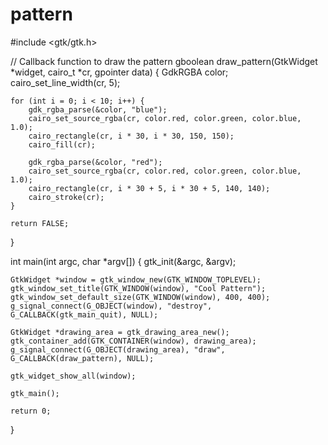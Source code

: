# pattern
#include <gtk/gtk.h>

// Callback function to draw the pattern
gboolean draw_pattern(GtkWidget *widget, cairo_t *cr, gpointer data) {
    GdkRGBA color;
    cairo_set_line_width(cr, 5);

    for (int i = 0; i < 10; i++) {
        gdk_rgba_parse(&color, "blue");
        cairo_set_source_rgba(cr, color.red, color.green, color.blue, 1.0);
        cairo_rectangle(cr, i * 30, i * 30, 150, 150);
        cairo_fill(cr);

        gdk_rgba_parse(&color, "red");
        cairo_set_source_rgba(cr, color.red, color.green, color.blue, 1.0);
        cairo_rectangle(cr, i * 30 + 5, i * 30 + 5, 140, 140);
        cairo_stroke(cr);
    }

    return FALSE;
}

int main(int argc, char *argv[]) {
    gtk_init(&argc, &argv);

    GtkWidget *window = gtk_window_new(GTK_WINDOW_TOPLEVEL);
    gtk_window_set_title(GTK_WINDOW(window), "Cool Pattern");
    gtk_window_set_default_size(GTK_WINDOW(window), 400, 400);
    g_signal_connect(G_OBJECT(window), "destroy", G_CALLBACK(gtk_main_quit), NULL);

    GtkWidget *drawing_area = gtk_drawing_area_new();
    gtk_container_add(GTK_CONTAINER(window), drawing_area);
    g_signal_connect(G_OBJECT(drawing_area), "draw", G_CALLBACK(draw_pattern), NULL);

    gtk_widget_show_all(window);

    gtk_main();

    return 0;
}
